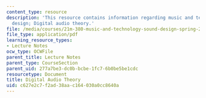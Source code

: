 ```yaml
---
content_type: resource
description: 'This resource contains information regarding music and technology: Sound
  design; Digital audio theory.'
file: /media/courses/21m-380-music-and-technology-sound-design-spring-2016/c627e2c7f2ad38aac164030a0cc8640a_MIT21M_380S16_Lec10.pdf
file_type: application/pdf
learning_resource_types:
- Lecture Notes
ocw_type: OCWFile
parent_title: Lecture Notes
parent_type: CourseSection
parent_uid: 277a7be3-dc0b-bcbe-1fc7-6b0be5be1cdc
resourcetype: Document
title: Digital Audio Theory
uid: c627e2c7-f2ad-38aa-c164-030a0cc8640a
---
```

